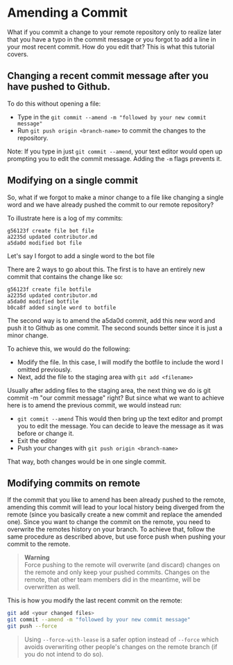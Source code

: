 # Amending a Commit

What if you commit a change to your remote repository only to realize later that you have a typo in the commit message or you forgot to add a line in your most recent commit.
How do you edit that? This is what this tutorial covers.

## Changing a recent commit message after you have pushed to Github.

To do this without opening a file:

- Type in the `git commit --amend -m "followed by your new commit message"`
- Run `git push origin <branch-name>` to commit the changes to the repository.

Note: If you type in just `git commit --amend`, your text editor would open up prompting you to edit the commit message.
Adding the `-m` flags prevents it.

## Modifying on a single commit

So, what if we forgot to make a minor change to a file like changing a single word and we have already pushed the commit to our remote repository?

To illustrate here is a log of my commits:

```
g56123f create file bot file
a2235d updated contributor.md
a5da0d modified bot file
```

Let's say I forgot to add a single word to the bot file

There are 2 ways to go about this. The first is to have an entirely new commit that contains the change like so:

```
g56123f create file botfile
a2235d updated contributor.md
a5da0d modified botfile
b0ca8f added single word to botfile
```

The second way is to amend the a5da0d commit, add this new word and push it to Github as one commit.
The second sounds better since it is just a minor change.

To achieve this, we would do the following:

- Modify the file. In this case, I will modify the botfile to include the word I omitted previously.
- Next, add the file to the staging area with `git add <filename>`

Usually after adding files to the staging area, the next thing we do is git commit -m "our commit message" right?
But since what we want to achieve here is to amend the previous commit, we would instead run:

- `git commit --amend`
  This would then bring up the text editor and prompt you to edit the message. You can decide to leave the message as it was before or change it.
- Exit the editor
- Push your changes with `git push origin <branch-name>`

That way, both changes would be in one single commit.

## Modifying commits on remote

If the commit that you like to amend has been already pushed to the remote, amending this commit will lead to your local history being diverged from the remote (since you basically create a new commit and replace the amended one). Since you want to change the commit on the remote, you need to overwrite the remotes history on your branch. To achieve that, follow the same procedure as described above, but use force push when pushing your commit to the remote.

> **Warning**  
> Force pushing to the remote will overwrite (and discard) changes on the remote and only keep your pushed commits. Changes on the remote, that other team members did in the meantime, will be overwritten as well.

This is how you modify the last recent commit on the remote:

```bash
git add <your changed files>
git commit --amend -m "followed by your new commit message"
git push --force
```

> Using `--force-with-lease` is a safer option instead of `--force` which avoids overwriting other people's changes on the remote branch (if you do not intend to do so).
